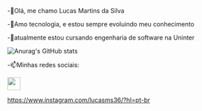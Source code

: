 -👋Olá, me chamo Lucas Martins da Silva

-👀Amo tecnologia, e estou sempre evoluindo meu conhecimento

-🌱atualmente estou cursando engenharia de software na Uninter


![Anurag's GitHub stats](https://github-readme-stats.vercel.app/api?username=lucasms26&show_icons=true&theme=radical)


-📫Minhas redes sociais:


<img width=30px, src="https://cdn.jsdelivr.net/gh/devicons/devicon@latest/icons/linkedin/linkedin-original.svg" href="https://www.linkedin.com/in/lucas-martins-da-silva-653711217/" />
          


https://www.instagram.com/lucasms36/?hl=pt-br
